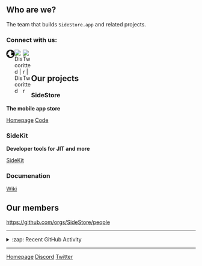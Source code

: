 <!-- 
Docs: How to use GitHub README and actions to auto-generate embedded content.
https://github.com/anuraghazra/github-readme-stats
https://www.youtube.com/watch?v=n6d4KHSKqGk
https://github.com/rahuldkjain/github-profile-readme-generator
 -->

## Who are we?

The team that builds `SideStore.app` and related projects.

### Connect with us:

<!--
[![Website](https://img.shields.io/website?label=sidestore.io&style=for-the-badge&url=https://sidestore.io)](https://sidestore.io)
[![Twitter Follow](https://img.shields.io/twitter/follow/sidestore_io?color=1DA1F2&logo=twitter&style=for-the-badge)](https://twitter.com/intent/follow?original_referer=https%3A%2F%2Fgithub.com%2Fsidestore&screen_name=sidestore)
[![GitHub Followers](https://img.shields.io/github/followers/sidestore?style=for-the-badge)]()
[![GitHub Sponsors](https://img.shields.io/github/sponsors/sidestore?style=for-the-badge
)]() 
-->

[<img align="left" alt="sidestore.io" width="22px" src="https://raw.githubusercontent.com/iconic/open-iconic/master/svg/globe.svg" />][website]
[<img align="left" alt="Discord | Discord" width="22px" src="https://cdn.jsdelivr.net/npm/simple-icons@v3/icons/discord.svg" />][discord]
[<img align="left" alt="Twitter | Twitter" width="22px" src="https://cdn.jsdelivr.net/npm/simple-icons@v3/icons/twitter.svg" />][twitter]

<br />
<br />

## Our projects

### SideStore

__The mobile app store__

[Homepage][website]
[Code][git.sidestore]

### SideKit

__Developer tools for JIT and more__

[SideKit][git.sidekit]

### Documenation

[Wiki][wiki]

## Our members

https://github.com/orgs/SideStore/people

---

<details>
  <summary>:zap: Recent GitHub Activity</summary>

<!--START_SECTION:activity-->
1. 🗣 Commented on [#254](https://github.com/SideStore/SideStore/issues/254) in [SideStore/SideStore](https://github.com/SideStore/SideStore)
2. ❗️ Closed issue [#254](https://github.com/SideStore/SideStore/issues/254) in [SideStore/SideStore](https://github.com/SideStore/SideStore)
3. 🗣 Commented on [#254](https://github.com/SideStore/SideStore/issues/254) in [SideStore/SideStore](https://github.com/SideStore/SideStore)
4. 🗣 Commented on [#221](https://github.com/SideStore/SideStore/issues/221) in [SideStore/SideStore](https://github.com/SideStore/SideStore)
5. 🎉 Merged PR [#253](https://github.com/SideStore/SideStore/pull/253) in [SideStore/SideStore](https://github.com/SideStore/SideStore)
6. 🗣 Commented on [#253](https://github.com/SideStore/SideStore/issues/253) in [SideStore/SideStore](https://github.com/SideStore/SideStore)
7. 🗣 Commented on [#253](https://github.com/SideStore/SideStore/issues/253) in [SideStore/SideStore](https://github.com/SideStore/SideStore)
8. ❗️ Opened issue [#254](https://github.com/SideStore/SideStore/issues/254) in [SideStore/SideStore](https://github.com/SideStore/SideStore)
9. 💪 Opened PR [#253](https://github.com/SideStore/SideStore/pull/253) in [SideStore/SideStore](https://github.com/SideStore/SideStore)
10. ❗️ Closed issue [#251](https://github.com/SideStore/SideStore/issues/251) in [SideStore/SideStore](https://github.com/SideStore/SideStore)
11. 🗣 Commented on [#251](https://github.com/SideStore/SideStore/issues/251) in [SideStore/SideStore](https://github.com/SideStore/SideStore)
12. ❗️ Closed issue [#250](https://github.com/SideStore/SideStore/issues/250) in [SideStore/SideStore](https://github.com/SideStore/SideStore)
13. 🗣 Commented on [#250](https://github.com/SideStore/SideStore/issues/250) in [SideStore/SideStore](https://github.com/SideStore/SideStore)
14. 🗣 Commented on [#251](https://github.com/SideStore/SideStore/issues/251) in [SideStore/SideStore](https://github.com/SideStore/SideStore)
15. ❗️ Closed issue [#252](https://github.com/SideStore/SideStore/issues/252) in [SideStore/SideStore](https://github.com/SideStore/SideStore)
16. 🗣 Commented on [#252](https://github.com/SideStore/SideStore/issues/252) in [SideStore/SideStore](https://github.com/SideStore/SideStore)
17. ❗️ Opened issue [#252](https://github.com/SideStore/SideStore/issues/252) in [SideStore/SideStore](https://github.com/SideStore/SideStore)
18. ❗️ Opened issue [#251](https://github.com/SideStore/SideStore/issues/251) in [SideStore/SideStore](https://github.com/SideStore/SideStore)
19. 🗣 Commented on [#13](https://github.com/SideStore/apple-private-apis/issues/13) in [SideStore/apple-private-apis](https://github.com/SideStore/apple-private-apis)
20. 💪 Opened PR [#13](https://github.com/SideStore/apple-private-apis/pull/13) in [SideStore/apple-private-apis](https://github.com/SideStore/apple-private-apis)
<!--END_SECTION:activity-->

</details>

---

[Homepage][patreon] [Discord][discord] [Twitter][twitter]

<!--
- [Patreon][patreon]
- [OpenCollective][opencollective]
- [YouTube][youtube]
-->

[website]: https://sidestore.io
[wiki]: https://wiki.sidestore.io
[twitter]: https://twitter.com/sidestore_io
[discord]: https://discord.gg/CacsuuzsBq
[youtube]: https://youtube.com/TODO
[patreon]: https://www.patreon.com/SideStore
[opencollective]: https://opencollective.com/TODO
[git.sidestore]: https://github.com/SideStore/SideStore/
[git.sidekit]: https://github.com/SideStore/SideKit

